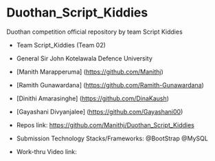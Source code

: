 # Duothan_Script_Kiddies
Duothan competition official repository by team Script Kiddies


- Team Script_Kiddies (Team 02)
- General Sir John Kotelawala Defence University

- [Manith Marapperuma] (https://github.com/Manithj)
- [Ramith Gunawardana] (https://github.com/Ramith-Gunawardana)
- [Dinithi Amarasinghe] (https://github.com/DinaKaush)
- [Gayashani Divyanjalee] (https://github.com/Gayashani00)

- Repos link: https://github.com/Manithj/Duothan_Script_Kiddies
- Submission Technology Stacks/Frameworks: @BootStrap @MySQL

- Work-thru Video link: 
